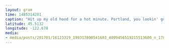 ```yaml
---
layout: gram
time: 1485314201
caption: "Hit up my old hood for a hot minute. Portland, you lookin' good."
latitude: 45.5132
longitude: -122.678
media:
- media/posts/201701/16123319_199317800541603_4099456519215513600_n_17861627128078619.jpg
---
```

